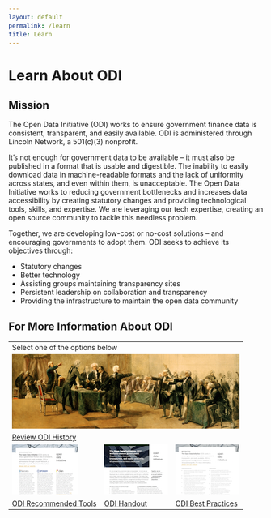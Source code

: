 ```yaml
---
layout: default
permalink: /learn
title: Learn
---
```


# Learn About ODI

## Mission
The Open Data Initiative (ODI) works to ensure government finance data is consistent, transparent, and easily available.
ODI is administered through Lincoln Network, a 501(c)(3) nonprofit.

It’s not enough for government data to be available – it must also be published in a format that is usable and digestible. 
The inability to easily download data in machine-readable formats and the lack of uniformity across states, and even within 
them, is unacceptable. The Open Data Initiative works to reducing government bottlenecks and increases data accessibility by 
creating statutory changes and providing technological tools, skills, and expertise. We are leveraging our tech expertise, 
creating an open source community to tackle this needless problem.

Together, we are developing low-cost or no-cost solutions – and encouraging governments to adopt them.
ODI seeks to achieve its objectives through:

* Statutory changes
* Better technology
* Assisting groups maintaining transparency sites
* Persistent leadership on collaboration and transparency
* Providing the infrastructure to maintain the open data community

## For More Information About ODI
<table align="center" cellpadding="10">
    <tr>
        <td colspan="3">Select one of the options below</td>
    </tr>
	<tr>	
		<td colspan="3"><a href="/history"><img src="/assets/img/continental-congress-hero-H-small.png" alt="ODI History"></a></td>
	</tr>
	<tr>	
		<td colspan="3"><a href="/history">Review ODI History</a></td>
	</tr>
	<tr>
		<td><a href="/assets/doc/ODI_Recommended_Tools.pdf"><img src="/assets/img/tools_icon.png" alt="Get ODI Recommeded Tools"></a></td>
		<td><a href="/assets/doc/ODI-Handout.pdf"><img src="/assets/img/handout_icon.png" alt="ODI Handout"></a></td>
		<td><a href="/assets/doc/ODI-Best-Practices.pdf"><img src="/assets/img/practices_icon.png" alt="ODI Best Practices"></a></td>
	</tr>
	<tr>
		<td><a href="/assets/doc/ODI_Recommended_Tools.pdf">ODI Recommended Tools</a></td>
		<td><a href="/assets/doc/ODI-Handout.pdf">ODI Handout</a></td>
		<td><a href="/assets/doc/ODI-Best-Practices.pdf">ODI Best Practices</a></td>
	</tr>
</table>

